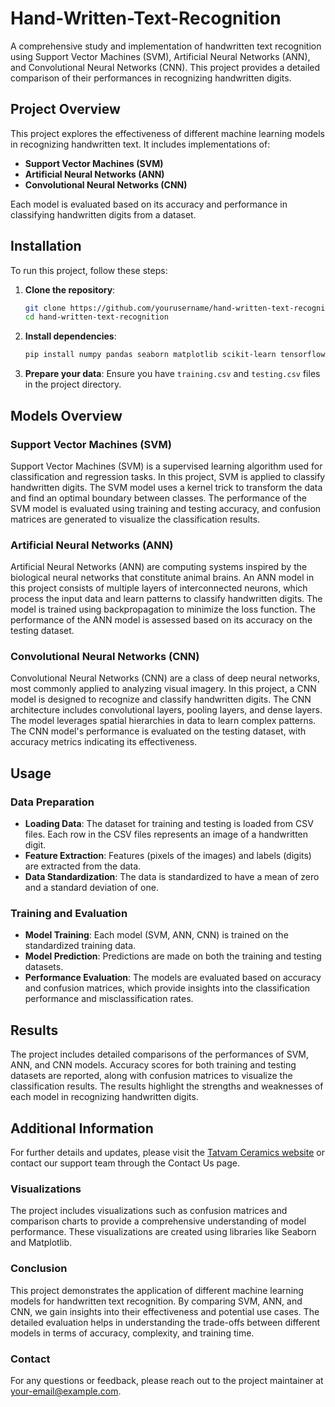 # Hand-Written-Text-Recognition

A comprehensive study and implementation of handwritten text recognition using Support Vector Machines (SVM), Artificial Neural Networks (ANN), and Convolutional Neural Networks (CNN). This project provides a detailed comparison of their performances in recognizing handwritten digits.

## Project Overview

This project explores the effectiveness of different machine learning models in recognizing handwritten text. It includes implementations of:
- **Support Vector Machines (SVM)**
- **Artificial Neural Networks (ANN)**
- **Convolutional Neural Networks (CNN)**

Each model is evaluated based on its accuracy and performance in classifying handwritten digits from a dataset.

## Installation

To run this project, follow these steps:

1. **Clone the repository**:
    ```bash
    git clone https://github.com/yourusername/hand-written-text-recognition.git
    cd hand-written-text-recognition
    ```

2. **Install dependencies**:
    ```bash
    pip install numpy pandas seaborn matplotlib scikit-learn tensorflow
    ```

3. **Prepare your data**: Ensure you have `training.csv` and `testing.csv` files in the project directory.

## Models Overview

### Support Vector Machines (SVM)

Support Vector Machines (SVM) is a supervised learning algorithm used for classification and regression tasks. In this project, SVM is applied to classify handwritten digits. The SVM model uses a kernel trick to transform the data and find an optimal boundary between classes. The performance of the SVM model is evaluated using training and testing accuracy, and confusion matrices are generated to visualize the classification results.

### Artificial Neural Networks (ANN)

Artificial Neural Networks (ANN) are computing systems inspired by the biological neural networks that constitute animal brains. An ANN model in this project consists of multiple layers of interconnected neurons, which process the input data and learn patterns to classify handwritten digits. The model is trained using backpropagation to minimize the loss function. The performance of the ANN model is assessed based on its accuracy on the testing dataset.

### Convolutional Neural Networks (CNN)

Convolutional Neural Networks (CNN) are a class of deep neural networks, most commonly applied to analyzing visual imagery. In this project, a CNN model is designed to recognize and classify handwritten digits. The CNN architecture includes convolutional layers, pooling layers, and dense layers. The model leverages spatial hierarchies in data to learn complex patterns. The CNN model's performance is evaluated on the testing dataset, with accuracy metrics indicating its effectiveness.

## Usage

### Data Preparation

- **Loading Data**: The dataset for training and testing is loaded from CSV files. Each row in the CSV files represents an image of a handwritten digit.
- **Feature Extraction**: Features (pixels of the images) and labels (digits) are extracted from the data.
- **Data Standardization**: The data is standardized to have a mean of zero and a standard deviation of one.

### Training and Evaluation

- **Model Training**: Each model (SVM, ANN, CNN) is trained on the standardized training data.
- **Model Prediction**: Predictions are made on both the training and testing datasets.
- **Performance Evaluation**: The models are evaluated based on accuracy and confusion matrices, which provide insights into the classification performance and misclassification rates.

## Results

The project includes detailed comparisons of the performances of SVM, ANN, and CNN models. Accuracy scores for both training and testing datasets are reported, along with confusion matrices to visualize the classification results. The results highlight the strengths and weaknesses of each model in recognizing handwritten digits.

## Additional Information

For further details and updates, please visit the [Tatvam Ceramics website](http://localhost:3000) or contact our support team through the Contact Us page.

### Visualizations

The project includes visualizations such as confusion matrices and comparison charts to provide a comprehensive understanding of model performance. These visualizations are created using libraries like Seaborn and Matplotlib.

### Conclusion

This project demonstrates the application of different machine learning models for handwritten text recognition. By comparing SVM, ANN, and CNN, we gain insights into their effectiveness and potential use cases. The detailed evaluation helps in understanding the trade-offs between different models in terms of accuracy, complexity, and training time.

### Contact

For any questions or feedback, please reach out to the project maintainer at [your-email@example.com](mailto:your-email@example.com).

